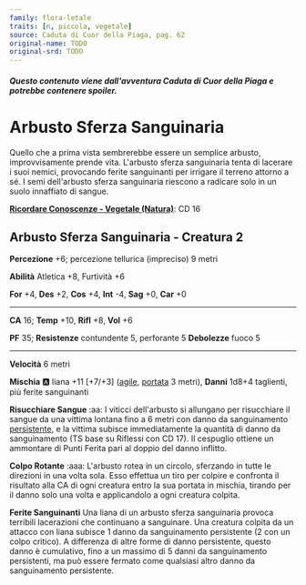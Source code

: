 ```yaml
---
family: flora-letale
traits: [n, piccola, vegetale]
source: Caduta di Cuor della Piaga, pag. 62
original-name: TODO
original-srd: TODO
---
```


##### Questo contenuto viene dall'avventura Caduta di Cuor della Piaga e potrebbe contenere spoiler.

# Arbusto Sferza Sanguinaria

Quello che a prima vista sembrerebbe essere un semplice arbusto, improvvisamente prende vita. L'arbusto sferza sanguinaria tenta di lacerare i suoi nemici, provocando ferite sanguinanti per irrigare il terreno attorno a sé. I semi dell'arbusto sferza sanguinaria riescono a radicare solo in un suolo innaffiato di sangue.

**[Ricordare Conoscenze - Vegetale (Natura)](/azioni/ricordare-conoscenze)**: CD 16

## Arbusto Sferza Sanguinaria - Creatura 2

**Percezione** +6; percezione tellurica (impreciso) 9 metri

**Abilità** Atletica +8, Furtività +6

**For** +4, **Des** +2, **Cos** +4, **Int** -4, **Sag** +0, **Car** +0

***

**CA** 16; **Temp** +10, **Rifl** +8, **Vol** +6

**PF** 35; **Resistenze** contundente 5, perforante 5 **Debolezze** fuoco 5

***

**Velocità** 6 metri

**Mischia** :a: liana +11 \[+7/+3] ([agile](/tratti/agile), [portata](/tratti/portata) 3 metri), **Danni** 1d8+4 taglienti, più ferite sanguinanti

**Risucchiare Sangue** :aa:  I viticci dell'arbusto si allungano per risucchiare il sangue da una vittima lontana fino a 6 metri con danno da sanguinamento [persistente](/condizioni/danno-persistente), e la vittima subisce immediatamente la quantità di danno da sanguinamento (TS base su Riflessi con CD 17). Il cespuglio ottiene un ammontare di Punti Ferita pari al doppio del danno inflitto.

**Colpo Rotante** :aaa:  L'arbusto rotea in un circolo, sferzando in tutte le direzioni in una volta sola. Esso effettua un tiro per colpire e confronta il risultato alla CA di ogni creatura entro la sua portata in mischia, tirando per il danno solo una volta e applicandolo a ogni creatura colpita.

**Ferite Sanguinanti** Una liana di un arbusto sferza sanguinaria provoca terribili lacerazioni che continuano a sanguinare. Una creatura colpita da un attacco con liana subisce 1 danno da sanguinamento persistente (2 con un colpo critico). A differenza di altre forme di danno persistente, questo danno è cumulativo, fino a un massimo di 5 danni da sanguinamento persistenti, ma può essere fermato come qualsiasi altro danno da sanguinamento persistente.
